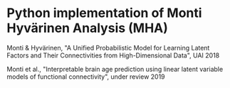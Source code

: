 # Python implementation of Monti Hyv&auml;rinen Analysis (MHA)

Monti & Hyv&auml;rinen, "A Unified Probabilistic Model for Learning Latent Factors and Their Connectivities from High-Dimensional Data", UAI 2018

Monti et al., "Interpretable brain age prediction using linear latent variable models of functional connectivity", under review 2019
